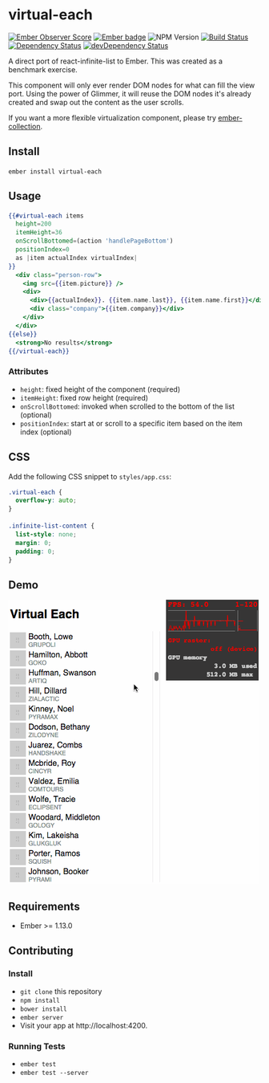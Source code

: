 # virtual-each
[![Ember Observer Score](http://emberobserver.com/badges/virtual-each.svg)](http://emberobserver.com/addons/virtual-each)
[![Ember badge][ember-badge]][embadge]
![NPM Version](https://img.shields.io/npm/v/virtual-each.svg)
[![Build Status](https://travis-ci.org/jasonmit/virtual-each.svg?branch=master)](https://travis-ci.org/jasonmit/virtual-each)
[![Dependency Status](https://david-dm.org/jasonmit/virtual-each.svg)](https://david-dm.org/jasonmit/virtual-each)
[![devDependency Status](https://david-dm.org/jasonmit/virtual-each/dev-status.svg)](https://david-dm.org/jasonmit/virtual-each#info=devDependencies)

A direct port of react-infinite-list to Ember.  This was created as a benchmark exercise.

This component will only ever render DOM nodes for what can fill the view port.  Using the power of Glimmer, it will reuse the DOM nodes it's already created and swap out the content as the user scrolls.

If you want a more flexible virtualization component, please try [ember-collection](https://github.com/emberjs/ember-collection).

## Install

`ember install virtual-each`

## Usage

```hbs
{{#virtual-each items
  height=200
  itemHeight=36
  onScrollBottomed=(action 'handlePageBottom')
  positionIndex=0
  as |item actualIndex virtualIndex|
}}
  <div class="person-row">
    <img src={{item.picture}} />
    <div>
      <div>{{actualIndex}}. {{item.name.last}}, {{item.name.first}}</div>
      <div class="company">{{item.company}}</div>
    </div>
  </div>
{{else}}
  <strong>No results</strong>
{{/virtual-each}}
```

### Attributes

* `height`: fixed height of the component (required)
* `itemHeight`: fixed row height (required)
* `onScrollBottomed`: invoked when scrolled to the bottom of the list (optional)
* `positionIndex`: start at or scroll to a specific item based on the item index (optional)

## CSS

Add the following CSS snippet to `styles/app.css`:

```css
.virtual-each {
  overflow-y: auto;
}

.infinite-list-content {
  list-style: none;
  margin: 0;
  padding: 0;
}
```

## Demo

![](images/screencast.gif)

## Requirements

* Ember >= 1.13.0

## Contributing

### Install

* `git clone` this repository
* `npm install`
* `bower install`
* `ember server`
* Visit your app at http://localhost:4200.

### Running Tests

* `ember test`
* `ember test --server`

[embadge]: http://embadge.io/
[ember-badge]: http://embadge.io/v1/badge.svg?start=1.13.0
